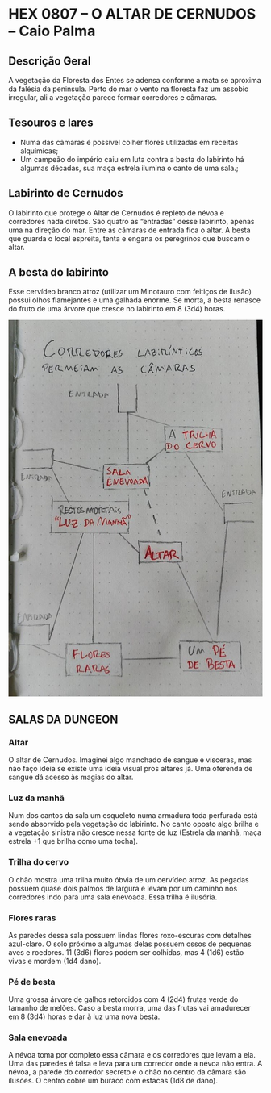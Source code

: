# HEX 0807 – O ALTAR DE CERNUDOS – Caio Palma

## Descrição Geral
A vegetação da Floresta dos Entes se adensa conforme a mata se aproxima da falésia da peninsula. Perto do mar o vento na floresta faz um assobio irregular, ali a vegetação parece formar corredores e câmaras.

## Tesouros e lares
- Numa das câmaras é possível colher flores utilizadas em receitas alquímicas;
- Um campeão do império caiu em luta contra a besta do labirinto há algumas décadas, sua maça estrela ilumina o canto de uma sala.;

## Labirinto de Cernudos
O labirinto que protege o Altar de Cernudos é repleto de névoa e corredores nada diretos. São quatro as “entradas” desse labirinto, apenas uma na direção do mar.
Entre as câmaras de entrada fica o altar. A besta que guarda o local espreita, tenta e engana os peregrinos que buscam o altar.

## A besta do labirinto
Esse cervídeo branco atroz (utilizar um Minotauro com feitiços de ilusão) possui olhos flamejantes e uma galhada enorme. Se morta, a besta renasce do fruto de uma árvore que cresce no labirinto em 8 (3d4) horas.

![Mapa](o-altar-de-cernudos.jpg)

## SALAS DA DUNGEON

### Altar
O altar de Cernudos. Imaginei algo manchado de sangue e vísceras, mas não faço ideia se existe uma ideia visual pros altares já. Uma oferenda de sangue dá acesso às magias do altar.

### Luz da manhã
Num dos cantos da sala um esqueleto numa armadura toda perfurada está sendo absorvido pela vegetação do labirinto. No canto oposto algo brilha e a vegetação sinistra não cresce nessa fonte de luz (Estrela da manhã, maça estrela +1 que brilha como uma tocha).

### Trilha do cervo
O chão mostra uma trilha muito óbvia de um cervídeo atroz. As pegadas possuem quase dois palmos de largura e levam por um caminho nos corredores indo para uma sala enevoada. Essa trilha é ilusória.

### Flores raras
As paredes dessa sala possuem lindas flores roxo-escuras com detalhes azul-claro. O solo próximo a algumas delas possuem ossos de pequenas aves e roedores. 11 (3d6) flores podem ser colhidas, mas 4 (1d6) estão vivas e mordem (1d4 dano).

### Pé de besta
Uma grossa árvore de galhos retorcidos com 4 (2d4) frutas verde do tamanho de melões. Caso a besta morra, uma das frutas vai amadurecer em 8 (3d4) horas e dar à luz uma nova besta.

### Sala enevoada
A névoa toma por completo essa câmara e os corredores que levam a ela. Uma das paredes é falsa e leva para um corredor onde a névoa não entra. A névoa, a parede do corredor secreto e o chão no centro da câmara são ilusões. O centro cobre um buraco com estacas (1d8 de dano).
